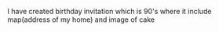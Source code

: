 I have created birthday invitation which is 90's where it include map(address of my home) and image of cake 
